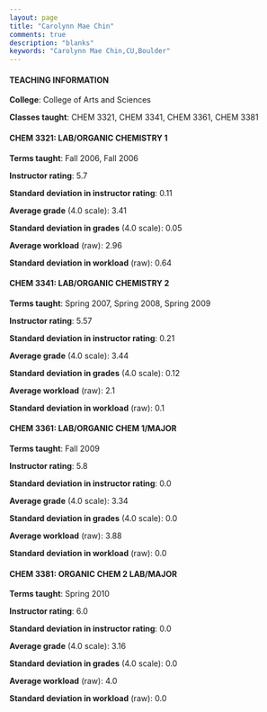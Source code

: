 ```yaml
---
layout: page
title: "Carolynn Mae Chin" 
comments: true
description: "blanks"
keywords: "Carolynn Mae Chin,CU,Boulder"
---
```

<head>
<script src="https://ajax.googleapis.com/ajax/libs/jquery/2.1.3/jquery.min.js"></script>
<script src="https://dl.dropboxusercontent.com/s/pc42nxpaw1ea4o9/highcharts.js?dl=0"></script>
<!-- <script src="../assets/js/highcharts.js"></script> -->
<style type="text/css">@font-face {
	font-family: "Bebas Neue";
	src: url(https://www.filehosting.org/file/details/544349/BebasNeue Regular.otf) format("opentype");
	}
	h1.Bebas { 
		font-family: "Bebas Neue", Verdana, Tahoma;
	}
</style>
</head>
	   
#### TEACHING INFORMATION

**College**: College of Arts and Sciences

**Classes taught**: CHEM 3321, CHEM 3341, CHEM 3361, CHEM 3381

#### CHEM 3321: LAB/ORGANIC CHEMISTRY 1

**Terms taught**: Fall 2006, Fall 2006

**Instructor rating**: 5.7

**Standard deviation in instructor rating**: 0.11

**Average grade** (4.0 scale): 3.41

**Standard deviation in grades** (4.0 scale): 0.05

**Average workload** (raw): 2.96

**Standard deviation in workload** (raw): 0.64

#### CHEM 3341: LAB/ORGANIC CHEMISTRY 2

**Terms taught**: Spring 2007, Spring 2008, Spring 2009

**Instructor rating**: 5.57

**Standard deviation in instructor rating**: 0.21

**Average grade** (4.0 scale): 3.44

**Standard deviation in grades** (4.0 scale): 0.12

**Average workload** (raw): 2.1

**Standard deviation in workload** (raw): 0.1

#### CHEM 3361: LAB/ORGANIC CHEM 1/MAJOR

**Terms taught**: Fall 2009

**Instructor rating**: 5.8

**Standard deviation in instructor rating**: 0.0

**Average grade** (4.0 scale): 3.34

**Standard deviation in grades** (4.0 scale): 0.0

**Average workload** (raw): 3.88

**Standard deviation in workload** (raw): 0.0

#### CHEM 3381: ORGANIC CHEM 2 LAB/MAJOR

**Terms taught**: Spring 2010

**Instructor rating**: 6.0

**Standard deviation in instructor rating**: 0.0

**Average grade** (4.0 scale): 3.16

**Standard deviation in grades** (4.0 scale): 0.0

**Average workload** (raw): 4.0

**Standard deviation in workload** (raw): 0.0

